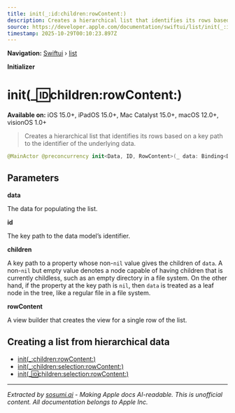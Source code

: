 ```yaml
---
title: init(_:id:children:rowContent:)
description: Creates a hierarchical list that identifies its rows based on a key path to the identifier of the underlying data.
source: https://developer.apple.com/documentation/swiftui/list/init(_:id:children:rowcontent:)
timestamp: 2025-10-29T00:10:23.897Z
---
```


**Navigation:** [Swiftui](/documentation/swiftui) › [list](/documentation/swiftui/list)

**Initializer**

# init(_:id:children:rowContent:)

**Available on:** iOS 15.0+, iPadOS 15.0+, Mac Catalyst 15.0+, macOS 12.0+, visionOS 1.0+

> Creates a hierarchical list that identifies its rows based on a key path to the identifier of the underlying data.

```swift
@MainActor @preconcurrency init<Data, ID, RowContent>(_ data: Binding<Data>, id: KeyPath<Data.Element, ID>, children: WritableKeyPath<Data.Element, Data?>, @ViewBuilder rowContent: @escaping (Binding<Data.Element>) -> RowContent) where Content == OutlineGroup<Binding<Data>, ID, RowContent, RowContent, DisclosureGroup<RowContent, OutlineSubgroupChildren>>, Data : MutableCollection, Data : RandomAccessCollection, ID : Hashable, RowContent : View
```

## Parameters

**data**

The data for populating the list.



**id**

The key path to the data model’s identifier.



**children**

A key path to a property whose non-`nil` value gives the children of `data`. A non-`nil` but empty value denotes a node capable of having children that is currently childless, such as an empty directory in a file system. On the other hand, if the property at the key path is `nil`, then `data` is treated as a leaf node in the tree, like a regular file in a file system.



**rowContent**

A view builder that creates the view for a single row of the list.



## Creating a list from hierarchical data

- [init(_:children:rowContent:)](/documentation/swiftui/list/init(_:children:rowcontent:))
- [init(_:children:selection:rowContent:)](/documentation/swiftui/list/init(_:children:selection:rowcontent:))
- [init(_:id:children:selection:rowContent:)](/documentation/swiftui/list/init(_:id:children:selection:rowcontent:))

---

*Extracted by [sosumi.ai](https://sosumi.ai) - Making Apple docs AI-readable.*
*This is unofficial content. All documentation belongs to Apple Inc.*
